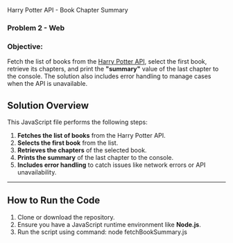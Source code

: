 Harry Potter API - Book Chapter Summary

### Problem 2 - Web

### Objective:

Fetch the list of books from the [Harry Potter API](https://docs.potterdb.com/apis/rest), 
select the first book, retrieve its chapters, and print the **"summary"** value of the last chapter to the console. 
The solution also includes error handling to manage cases when the API is unavailable.


## **Solution Overview**

This JavaScript file performs the following steps:  
1. **Fetches the list of books** from the Harry Potter API.  
2. **Selects the first book** from the list.  
3. **Retrieves the chapters** of the selected book.  
4. **Prints the summary** of the last chapter to the console.  
5. **Includes error handling** to catch issues like network errors or API unavailability.

---

## **How to Run the Code**

1. Clone or download the repository.  
2. Ensure you have a JavaScript runtime environment like **Node.js**.  
3. Run the script using command: node fetchBookSummary.js
